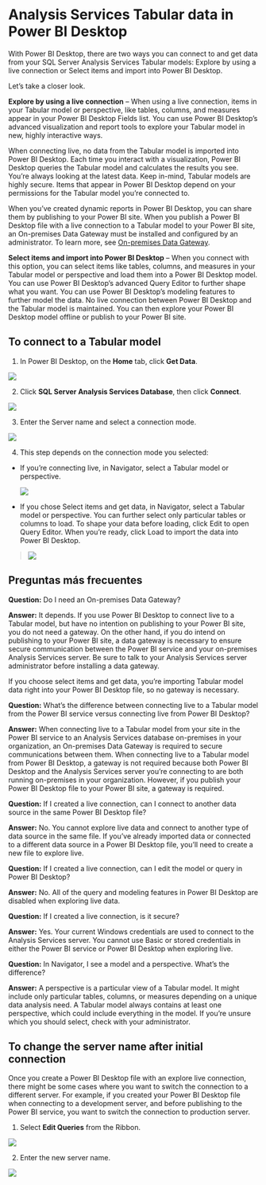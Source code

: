 <properties
   pageTitle="Analysis Services Tabular data in Power BI Desktop"
   description="Analysis Services Tabular data in Power BI Desktop"
   services="powerbi"
   documentationCenter=""
   authors="davidiseminger"
   manager="mblythe"
   backup=""
   editor=""
   tags=""
   qualityFocus="no"
   qualityDate=""/>

<tags
   ms.service="powerbi"
   ms.devlang="NA"
   ms.topic="article"
   ms.tgt_pltfrm="NA"
   ms.workload="powerbi"
   ms.date="09/29/2016"
   ms.author="davidi"/>
# Analysis Services Tabular data in Power BI Desktop

With Power BI Desktop, there are two ways you can connect to and get data from your SQL Server Analysis Services Tabular models: Explore by using a live connection or Select items and import into Power BI Desktop.

Let’s take a closer look.

<bpt id="p1">**</bpt>Explore by using a live connection<ept id="p1">**</ept> – When using a live connection, items in your Tabular model or perspective, like tables, columns, and measures appear in your Power BI Desktop Fields list. You can use Power BI Desktop’s advanced visualization and report tools to explore your Tabular model in new, highly interactive ways.

When connecting live, no data from the Tabular model is imported into Power BI Desktop. Each time you interact with a visualization, Power BI Desktop queries the Tabular model and calculates the results you see. You’re always looking at the latest data. Keep in-mind, Tabular models are highly secure. Items that appear in Power BI Desktop depend on your permissions for the Tabular model you’re connected to.

When you’ve created dynamic reports in Power BI Desktop, you can share them by publishing to your Power BI site. When you publish a Power BI Desktop file with a live connection to a Tabular model to your Power BI site, an On-premises Data Gateway must be installed and configured by an administrator. To learn more, see <bpt id="p1">[</bpt>On-premises Data Gateway<ept id="p1">](powerbi-gateway-onprem.md)</ept>.

<bpt id="p1">**</bpt>Select items and import into Power BI Desktop<ept id="p1">**</ept> – When you connect with this option, you can select items like tables, columns, and measures in your Tabular model or perspective and load them into a Power BI Desktop model. You can use Power BI Desktop’s advanced Query Editor to further shape what you want. You can use Power BI Desktop’s modeling features to further model the data. No live connection between Power BI Desktop and the Tabular model is maintained. You can then explore your Power BI Desktop model offline or publish to your Power BI site.

## To connect to a Tabular model

1. In Power BI Desktop, on the <bpt id="p1">**</bpt>Home<ept id="p1">**</ept> tab, click <bpt id="p2">﻿**</bpt>Get Data<ept id="p2">**</ept>.

 ![](media/powerbi-desktop-analysis-services-tabular-data/PBID_SQLAS_GetData.png)

2. Click <bpt id="p1">**</bpt>SQL Server Analysis Services Database<ept id="p1">**</ept>, then click <bpt id="p2">**</bpt>Connect<ept id="p2">**</ept>.

 ![](media/powerbi-desktop-analysis-services-tabular-data/PBID_SQLAS_GetData_AS.png)

3. Enter the Server name and select a connection mode. 

 ![](media/powerbi-desktop-analysis-services-tabular-data/PBID_SQLAS_GetData_AS_server.png)

4. This step depends on the connection mode you selected:

-   If you’re connecting live, in Navigator, select a Tabular model or perspective.

    ![](media/powerbi-desktop-analysis-services-tabular-data/PBID_SQLAS_GetData_AS_Live.png)

-   If you chose Select items and get data, in Navigator, select a Tabular model or perspective. You can further select only particular tables or columns to load. To shape your data before loading, click Edit to open Query Editor. When you’re ready, click Load to import the data into Power BI Desktop.
>  ![](media/powerbi-desktop-analysis-services-tabular-data/PBID_SQLAS_GetData_AS_Select.png)

## Preguntas más frecuentes

<bpt id="p1">**</bpt>Question:<ept id="p1">**</ept> Do I need an On-premises Data Gateway?

<bpt id="p1">**</bpt>Answer:<ept id="p1">**</ept> It depends. If you use Power BI Desktop to connect live to a Tabular model, but have no intention on publishing to your Power BI site, you do not need a gateway. On the other hand, if you do intend on publishing to your Power BI site, a data gateway is necessary to ensure secure communication between the Power BI service and your on-premises Analysis Services server. Be sure to talk to your Analysis Services server administrator before installing a data gateway.

If you choose select items and get data, you’re importing Tabular model data right into your Power BI Desktop file, so no gateway is necessary.

 

<bpt id="p1">**</bpt>Question:<ept id="p1">**</ept> What’s the difference between connecting live to a Tabular model from the Power BI service versus connecting live from Power BI Desktop?

<bpt id="p1">**</bpt>Answer:<ept id="p1">**</ept> When connecting live to a Tabular model from your site in the Power BI service to an Analysis Services database on-premises in your organization, an On-premises Data Gateway is required to secure communications between them. When connecting live to a Tabular model from Power BI Desktop, a gateway is not required because both Power BI Desktop and the Analysis Services server you’re connecting to are both running on-premises in your organization. However, if you publish your Power BI Desktop file to your Power BI site, a gateway is required.

 

<bpt id="p1">**</bpt>Question:<ept id="p1">**</ept> If I created a live connection, can I connect to another data source in the same Power BI Desktop file?

<bpt id="p1">**</bpt>Answer:<ept id="p1">**</ept> No. You cannot explore live data and connect to another type of data source in the same file. If you’ve already imported data or connected to a different data source in a Power BI Desktop file, you’ll need to create a new file to explore live.

 

<bpt id="p1">**</bpt>Question:<ept id="p1">**</ept> If I created a live connection, can I edit the model or query in Power BI Desktop?

<bpt id="p1">**</bpt>Answer:<ept id="p1">**</ept> No. All of the query and modeling features in Power BI Desktop are disabled when exploring live data.

 

<bpt id="p1">**</bpt>Question:<ept id="p1">**</ept> If I created a live connection, is it secure?

<bpt id="p1">**</bpt>Answer:<ept id="p1">**</ept> Yes. Your current Windows credentials are used to connect to the Analysis Services server. You cannot use Basic or stored credentials in either the Power BI service or Power BI Desktop when exploring live.

 

<bpt id="p1">**</bpt>Question:<ept id="p1">**</ept> In Navigator, I see a model and a perspective. What’s the difference?

<bpt id="p1">**</bpt>Answer:<ept id="p1">**</ept> A perspective is a particular view of a Tabular model. It might include only particular tables, columns, or measures depending on a unique data analysis need. A Tabular model always contains at least one perspective, which could include everything in the model. If you’re unsure which you should select, check with your administrator.


## To change the server name after initial connection

Once you create a Power BI Desktop file with an explore live connection, there might be some cases where you want to switch the connection to a different server. For example, if you created your Power BI Desktop file when connecting to a development server, and before publishing to the Power BI service, you want to switch the connection to production server.

1. Select <bpt id="p1">**</bpt>Edit Queries<ept id="p1">**</ept> from the Ribbon.

 ![](media/powerbi-desktop-analysis-services-tabular-data/PBID_SQLAS_ChName_EditQuery.png)

2. Enter the new server name.

 ![](media/powerbi-desktop-analysis-services-tabular-data/PBID_SQLAS_ChName_Dialog.png)
